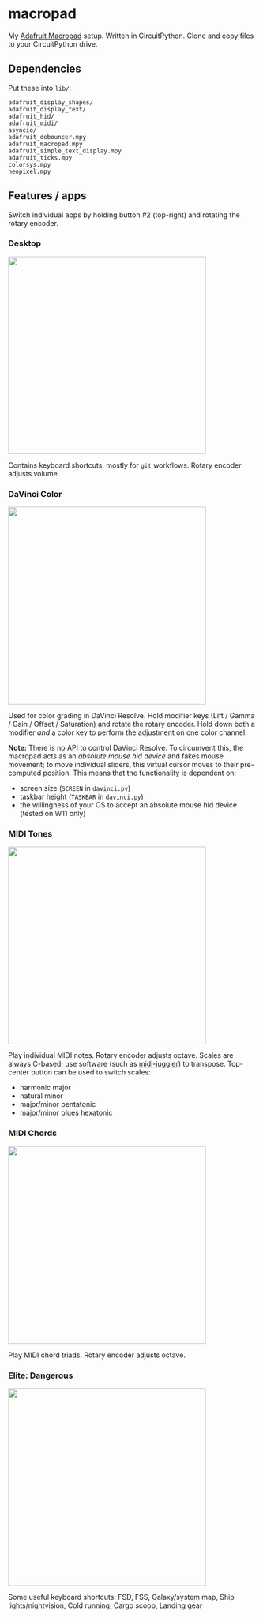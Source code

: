 # macropad
My [Adafruit Macropad](https://www.adafruit.com/product/5128) setup. Written in CircuitPython. Clone and copy files to your CircuitPython drive.

## Dependencies

Put these into `lib/`:

```
adafruit_display_shapes/
adafruit_display_text/
adafruit_hid/
adafruit_midi/
asyncio/
adafruit_debouncer.mpy
adafruit_macropad.mpy
adafruit_simple_text_display.mpy
adafruit_ticks.mpy
colorsys.mpy
neopixel.mpy
```

## Features / apps

Switch individual apps by holding button #2 (top-right) and rotating the rotary encoder.

### Desktop

<img src="https://github.com/ondras/macropad/assets/192172/b3b8eb26-a0cc-4f9a-b0e3-dc2a237a3622" width="400" />

Contains keyboard shortcuts, mostly for `git` workflows. Rotary encoder adjusts volume.

### DaVinci Color

<img src="https://github.com/ondras/macropad/assets/192172/88967621-0ff0-43a2-8a7a-371ef88b7e3f" width="400" />

Used for color grading in DaVinci Resolve. Hold modifier keys (Lift / Gamma / Gain / Offset / Saturation) and rotate the rotary encoder. Hold down both a modifier *and* a color key to perform the adjustment on one color channel.

**Note:** There is no API to control DaVinci Resolve. To circumvent this, the macropad acts as an *absolute mouse hid device* and fakes mouse movement; to move individual sliders, this virtual cursor moves to their pre-computed position. This means that the functionality is dependent on:

  - screen size (`SCREEN` in `davinci.py`)
  - taskbar height (`TASKBAR` in `davinci.py`)
  - the willingness of your OS to accept an absolute mouse hid device (tested on W11 only)

### MIDI Tones

<img src="https://github.com/ondras/macropad/assets/192172/c730dd72-af87-4e8f-b844-8f079e631820" width="400" />

Play individual MIDI notes. Rotary encoder adjusts octave. Scales are always C-based; use software (such as [midi-juggler](https://ondras.github.io/midi-juggler/)) to transpose. Top-center button can be used to switch scales:

  - harmonic major
  - natural minor
  - major/minor pentatonic
  - major/minor blues hexatonic

### MIDI Chords

<img src="https://github.com/ondras/macropad/assets/192172/6ab730cd-6dca-4f83-a637-4c237fdbdfac" width="400" />

Play MIDI chord triads. Rotary encoder adjusts octave.

### Elite: Dangerous

<img src="https://github.com/ondras/macropad/assets/192172/ca8fc3df-7806-4a19-9f4d-bc126bc767ba" width="400" />

Some useful keyboard shortcuts: FSD, FSS, Galaxy/system map, Ship lights/nightvision, Cold running, Cargo scoop, Landing gear
